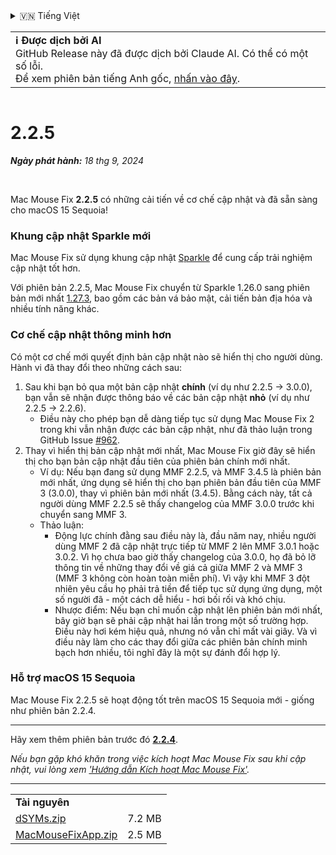<details>
<summary>🇻🇳 Tiếng Việt</summary>

[🇬🇧 English (GitHub)](https://github.com/noah-nuebling/mac-mouse-fix/releases/tag/2.2.5)\
[🇦🇩 Català](https://redirect.macmousefix.com/?target=mmf-release&tag=2.2.5&locale=ca)\
[🇩🇪 Deutsch](https://redirect.macmousefix.com/?target=mmf-release&tag=2.2.5&locale=de)\
[🇪🇸 Español](https://redirect.macmousefix.com/?target=mmf-release&tag=2.2.5&locale=es)\
[🇫🇷 Français](https://redirect.macmousefix.com/?target=mmf-release&tag=2.2.5&locale=fr)\
[🇮🇩 Indonesia](https://redirect.macmousefix.com/?target=mmf-release&tag=2.2.5&locale=id)\
[🇮🇹 Italiano](https://redirect.macmousefix.com/?target=mmf-release&tag=2.2.5&locale=it)\
[🇭🇺 Magyar](https://redirect.macmousefix.com/?target=mmf-release&tag=2.2.5&locale=hu)\
[🇳🇱 Nederlands](https://redirect.macmousefix.com/?target=mmf-release&tag=2.2.5&locale=nl)\
[🇵🇱 Polski](https://redirect.macmousefix.com/?target=mmf-release&tag=2.2.5&locale=pl)\
[🇧🇷 Português (Brasil)](https://redirect.macmousefix.com/?target=mmf-release&tag=2.2.5&locale=pt-BR)\
[🇵🇹 Português (Portugal)](https://redirect.macmousefix.com/?target=mmf-release&tag=2.2.5&locale=pt-PT)\
[🇷🇴 Română](https://redirect.macmousefix.com/?target=mmf-release&tag=2.2.5&locale=ro)\
[🇸🇪 Svenska](https://redirect.macmousefix.com/?target=mmf-release&tag=2.2.5&locale=sv)\
**🇻🇳 Tiếng Việt**\
[🇹🇷 Türkçe](https://redirect.macmousefix.com/?target=mmf-release&tag=2.2.5&locale=tr)\
[🇨🇿 Čeština](https://redirect.macmousefix.com/?target=mmf-release&tag=2.2.5&locale=cs)\
[🇬🇷 Ελληνικά](https://redirect.macmousefix.com/?target=mmf-release&tag=2.2.5&locale=el)\
[🇷🇺 Русский](https://redirect.macmousefix.com/?target=mmf-release&tag=2.2.5&locale=ru)\
[🇺🇦 Українська](https://redirect.macmousefix.com/?target=mmf-release&tag=2.2.5&locale=uk)\
[🇮🇱 עברית](https://redirect.macmousefix.com/?target=mmf-release&tag=2.2.5&locale=he)\
[🇸🇦 العربية](https://redirect.macmousefix.com/?target=mmf-release&tag=2.2.5&locale=ar)\
[🇮🇳 हिन्दी](https://redirect.macmousefix.com/?target=mmf-release&tag=2.2.5&locale=hi)\
[🇹🇭 ไทย](https://redirect.macmousefix.com/?target=mmf-release&tag=2.2.5&locale=th)\
[🇨🇳 中文 (简体)](https://redirect.macmousefix.com/?target=mmf-release&tag=2.2.5&locale=zh-Hans)\
[🇨🇳 中文 (繁體)](https://redirect.macmousefix.com/?target=mmf-release&tag=2.2.5&locale=zh-Hant)\
[🇭🇰 中文（香港)](https://redirect.macmousefix.com/?target=mmf-release&tag=2.2.5&locale=zh-HK)\
[🇯🇵 日本語](https://redirect.macmousefix.com/?target=mmf-release&tag=2.2.5&locale=ja)\
[🇰🇷 한국어](https://redirect.macmousefix.com/?target=mmf-release&tag=2.2.5&locale=ko)\
[Help translate Mac Mouse Fix to different languages!](https://github.com/noah-nuebling/mac-mouse-fix/discussions/731)
</details>
<table align=><td>
<b>ℹ️ Được dịch bởi AI</b><br>
GitHub Release này đã được dịch bởi Claude AI. Có thể có một số lỗi.<br>
Để xem phiên bản tiếng Anh gốc, <a href="https://github.com/noah-nuebling/mac-mouse-fix/releases/tag/2.2.5">nhấn vào đây</a>.
</td></table>

<table></table>

# 2.2.5
***Ngày phát hành:** 18 thg 9, 2024*

<br>

Mac Mouse Fix **2.2.5** có những cải tiến về cơ chế cập nhật và đã sẵn sàng cho macOS 15 Sequoia!

### Khung cập nhật Sparkle mới

Mac Mouse Fix sử dụng khung cập nhật [Sparkle](https://sparkle-project.org/) để cung cấp trải nghiệm cập nhật tốt hơn.

Với phiên bản 2.2.5, Mac Mouse Fix chuyển từ Sparkle 1.26.0 sang phiên bản mới nhất [1.27.3](https://github.com/sparkle-project/Sparkle/releases/tag/1.27.3), bao gồm các bản vá bảo mật, cải tiến bản địa hóa và nhiều tính năng khác.

### Cơ chế cập nhật thông minh hơn

Có một cơ chế mới quyết định bản cập nhật nào sẽ hiển thị cho người dùng. Hành vi đã thay đổi theo những cách sau:

1. Sau khi bạn bỏ qua một bản cập nhật **chính** (ví dụ như 2.2.5 -> 3.0.0), bạn vẫn sẽ nhận được thông báo về các bản cập nhật **nhỏ** (ví dụ như 2.2.5 -> 2.2.6).
    - Điều này cho phép bạn dễ dàng tiếp tục sử dụng Mac Mouse Fix 2 trong khi vẫn nhận được các bản cập nhật, như đã thảo luận trong GitHub Issue [#962](https://github.com/noah-nuebling/mac-mouse-fix/issues/962).
2. Thay vì hiển thị bản cập nhật mới nhất, Mac Mouse Fix giờ đây sẽ hiển thị cho bạn bản cập nhật đầu tiên của phiên bản chính mới nhất.
    - Ví dụ: Nếu bạn đang sử dụng MMF 2.2.5, và MMF 3.4.5 là phiên bản mới nhất, ứng dụng sẽ hiển thị cho bạn phiên bản đầu tiên của MMF 3 (3.0.0), thay vì phiên bản mới nhất (3.4.5). Bằng cách này, tất cả người dùng MMF 2.2.5 sẽ thấy changelog của MMF 3.0.0 trước khi chuyển sang MMF 3.
    - Thảo luận:
        - Động lực chính đằng sau điều này là, đầu năm nay, nhiều người dùng MMF 2 đã cập nhật trực tiếp từ MMF 2 lên MMF 3.0.1 hoặc 3.0.2. Vì họ chưa bao giờ thấy changelog của 3.0.0, họ đã bỏ lỡ thông tin về những thay đổi về giá cả giữa MMF 2 và MMF 3 (MMF 3 không còn hoàn toàn miễn phí). Vì vậy khi MMF 3 đột nhiên yêu cầu họ phải trả tiền để tiếp tục sử dụng ứng dụng, một số người đã - một cách dễ hiểu - hơi bối rối và khó chịu.
        - Nhược điểm: Nếu bạn chỉ muốn cập nhật lên phiên bản mới nhất, bây giờ bạn sẽ phải cập nhật hai lần trong một số trường hợp. Điều này hơi kém hiệu quả, nhưng nó vẫn chỉ mất vài giây. Và vì điều này làm cho các thay đổi giữa các phiên bản chính minh bạch hơn nhiều, tôi nghĩ đây là một sự đánh đổi hợp lý.

### Hỗ trợ macOS 15 Sequoia

Mac Mouse Fix 2.2.5 sẽ hoạt động tốt trên macOS 15 Sequoia mới - giống như phiên bản 2.2.4.

---

Hãy xem thêm phiên bản trước đó [**2.2.4**](https://redirect.macmousefix.com/?target=mmf-release&tag=2.2.4&locale=vi).

*Nếu bạn gặp khó khăn trong việc kích hoạt Mac Mouse Fix sau khi cập nhật, vui lòng xem ['Hướng dẫn Kích hoạt Mac Mouse Fix'](https://github.com/noah-nuebling/mac-mouse-fix/discussions/861).*

---

<table align="start">
<tr>
    <td colspan=2>
        <b>Tài nguyên</b>
    </td>
</tr>
<tr>
    <td><a href="https://github.com/noah-nuebling/mac-mouse-fix/releases/download/2.2.5/dSYMs.zip">dSYMs.zip</a></td>
    <td>7.2 MB</td>
</tr>
<tr>
    <td><a href="https://github.com/noah-nuebling/mac-mouse-fix/releases/download/2.2.5/MacMouseFixApp.zip">MacMouseFixApp.zip</a></td>
    <td>2.5 MB</td>
</tr>
</table>